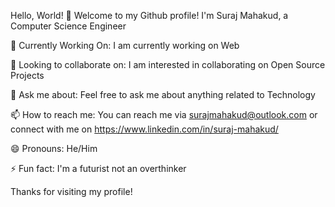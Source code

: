 Hello, World! 👋
Welcome to my Github profile! I'm Suraj Mahakud, a Computer Science Engineer

🔭 Currently Working On: I am currently working on Web


👯 Looking to collaborate on: I am interested in collaborating on Open Source Projects


💬 Ask me about: Feel free to ask me about anything related to Technology


📫 How to reach me: You can reach me via surajmahakud@outlook.com or connect with me on https://www.linkedin.com/in/suraj-mahakud/

😄 Pronouns: He/Him


⚡ Fun fact: I'm a futurist not an overthinker

Thanks for visiting my profile!
